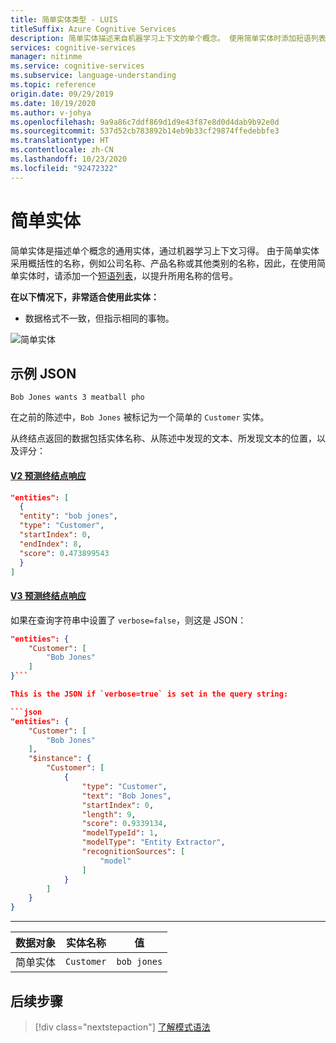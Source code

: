 ```yaml
---
title: 简单实体类型 - LUIS
titleSuffix: Azure Cognitive Services
description: 简单实体描述来自机器学习上下文的单个概念。 使用简单实体时添加短语列表以改进结果。
services: cognitive-services
manager: nitinme
ms.service: cognitive-services
ms.subservice: language-understanding
ms.topic: reference
origin.date: 09/29/2019
ms.date: 10/19/2020
ms.author: v-johya
ms.openlocfilehash: 9a9a86c7ddf869d1d9e43f87e8d0d4dab9b92e0d
ms.sourcegitcommit: 537d52cb783892b14eb9b33cf29874ffedebbfe3
ms.translationtype: HT
ms.contentlocale: zh-CN
ms.lasthandoff: 10/23/2020
ms.locfileid: "92472322"
---
```

# <a name="simple-entity"></a>简单实体

简单实体是描述单个概念的通用实体，通过机器学习上下文习得。 由于简单实体采用概括性的名称，例如公司名称、产品名称或其他类别的名称，因此，在使用简单实体时，请添加一个[短语列表](luis-concept-feature.md)，以提升所用名称的信号。

**在以下情况下，非常适合使用此实体：**

* 数据格式不一致，但指示相同的事物。

![简单实体](./media/luis-concept-entities/simple-entity.png)

## <a name="example-json"></a>示例 JSON

`Bob Jones wants 3 meatball pho`

在之前的陈述中，`Bob Jones` 被标记为一个简单的 `Customer` 实体。

从终结点返回的数据包括实体名称、从陈述中发现的文本、所发现文本的位置，以及评分：

#### <a name="v2-prediction-endpoint-response"></a>[V2 预测终结点响应](#tab/V2)

```JSON
"entities": [
  {
  "entity": "bob jones",
  "type": "Customer",
  "startIndex": 0,
  "endIndex": 8,
  "score": 0.473899543
  }
]
```

#### <a name="v3-prediction-endpoint-response"></a>[V3 预测终结点响应](#tab/V3)

如果在查询字符串中设置了 `verbose=false`，则这是 JSON：

```json
"entities": {
    "Customer": [
        "Bob Jones"
    ]
}```

This is the JSON if `verbose=true` is set in the query string:

```json
"entities": {
    "Customer": [
        "Bob Jones"
    ],
    "$instance": {
        "Customer": [
            {
                "type": "Customer",
                "text": "Bob Jones",
                "startIndex": 0,
                "length": 9,
                "score": 0.9339134,
                "modelTypeId": 1,
                "modelType": "Entity Extractor",
                "recognitionSources": [
                    "model"
                ]
            }
        ]
    }
}
```

* * *

|数据对象|实体名称|值|
|--|--|--|
|简单实体|`Customer`|`bob jones`|

## <a name="next-steps"></a>后续步骤

> [!div class="nextstepaction"]
> [了解模式语法](reference-pattern-syntax.md)

